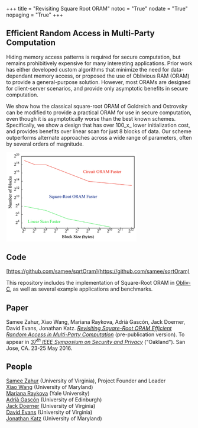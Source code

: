 +++
title = "Revisiting Square Root ORAM"
notoc = "True"
nodate = "True"
nopaging = "True"
+++

## Efficient Random Access in Multi-Party Computation

Hiding memory access patterns is required for secure computation, but
remains prohibitively expensive for many interesting applications. Prior
work has either developed custom algorithms that minimize the need for
data-dependant memory access, or proposed the use of Oblivious RAM
(ORAM) to provide a general-purpose solution. However, most ORAMs are
designed for client-server scenarios, and provide only asymptotic
benefits in secure computation. 

We show how the classical square-root ORAM of Goldreich and Ostrovsky
can be modified to provide a practical ORAM for use in secure
computation, even though it is asymptotically worse than the best known
schemes. Specifically, we show a design that has over 100_x_ lower
initialization cost, and provides benefits over linear scan for just 8
blocks of data. Our scheme outperforms alternate approaches across a
wide range of parameters, often by several orders of magnitude.

<img src="/images/sqoramcompare.png" align="center" width="70%">

## Code

[https://github.com/samee/sqrtOram](https://github.com/samee/sqrtOram)  

This repository includes the implementation of Square-Root ORAM in
[Obliv-C](/), as well as several example applications and benchmarks.

## Paper

Samee Zahur, Xiao Wang, Mariana Raykova, Adrià Gascón, Jack Doerner,
David Evans, Jonathan Katz. [_Revisiting Square-Root ORAM Efficient
Random Access in Multi-Party Computation_](/docs/sqoram.pdf)
(pre-publication version).  To appear in [_37<sup>th</sup> IEEE
Symposium on Security and
Privacy_](http://www.ieee-security.org/TC/SP2016/) ("Oakland"). San
Jose, CA. 23-25 May 2016.

## People

[Samee Zahur](https://www.cs.virginia.edu/~sza4uq/) (University of Virginia), Project Founder and Leader  
[Xiao Wang](https://github.com/wangxiao1254) (University of Maryland)  
[Mariana Raykova](http://cpsc.yale.edu/people/mariana-raykova) (Yale University)  
[Adrià Gascón](http://www.cs.upc.edu/~agascon/) (University of Edinburgh)  
[Jack Doerner](https://jackdoerner.net/) (University of Virginia)  
[David Evans](https://www.cs.virginia.edu/evans) (University of Virginia)  
[Jonathan Katz](https://www.cs.umd.edu/~jkatz/) (University of Maryland)








